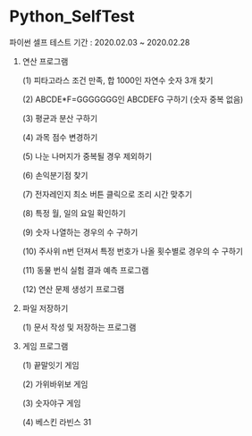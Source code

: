 # Python_SelfTest

파이썬 셀프 테스트
기간 : 2020.02.03 ~ 2020.02.28

1. 연산 프로그램

    (1) 피타고라스 조건 만족, 합 1000인 자연수 숫자 3개 찾기
    
    (2) ABCDE*F=GGGGGGG인 ABCDEFG 구하기 (숫자 중복 없음)
    
    (3) 평균과 분산 구하기
    
    (4) 과목 점수 변경하기
    
    (5) 나눈 나머지가 중복될 경우 제외하기
    
    (6) 손익분기점 찾기
    
    (7) 전자레인지 최소 버튼 클릭으로 조리 시간 맞추기
    
    (8) 특정 월, 일의 요일 확인하기
    
    (9) 숫자 나열하는 경우의 수 구하기
    
   (10) 주사위 n번 던져서 특정 번호가 나올 횟수별로 경우의 수 구하기
   
   (11) 동물 번식 실험 결과 예측 프로그램
   
   (12) 연산 문제 생성기 프로그램
      

2. 파일 저장하기

    (1) 문서 작성 및 저장하는 프로그램


3. 게임 프로그램

    (1) 끝말잇기 게임
    
    (2) 가위바위보 게임
    
    (3) 숫자야구 게임
    
    (4) 베스킨 라빈스 31




